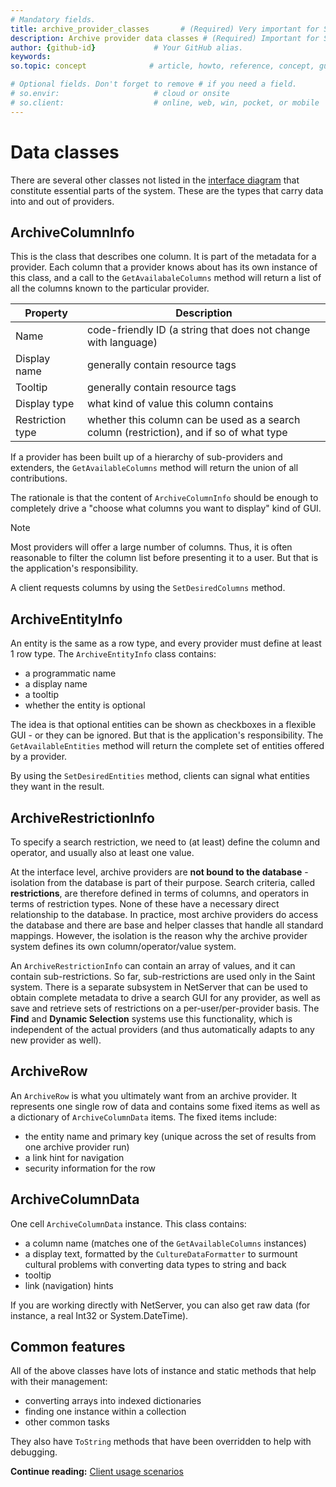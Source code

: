 ```yaml
---
# Mandatory fields.
title: archive_provider_classes       # (Required) Very important for SEO. Intent in a unique string of 43-59 chars including spaces.
description: Archive provider data classes # (Required) Important for SEO.
author: {github-id}             # Your GitHub alias.
keywords:
so.topic: concept              # article, howto, reference, concept, guide

# Optional fields. Don't forget to remove # if you need a field.
# so.envir:                     # cloud or onsite
# so.client:                    # online, web, win, pocket, or mobile
---
```


# Data classes

There are several other classes not listed in the [interface diagram][1] that constitute essential parts of the system. These are the types that carry data into and out of providers.

## ArchiveColumnInfo

This is the class that describes one column. It is part of the metadata for a provider. Each column that a provider knows about has its own instance of this class, and a call to the `GetAvailabaleColumns` method will return a list of all the columns known to the particular provider.

| Property | Description |
|---|---|
| Name | code-friendly ID (a string that does not change with language) |
| Display name | generally contain resource tags |
| Tooltip | generally contain resource tags |
| Display type | what kind of value this column contains |
| Restriction type | whether this column can be used as a search column (restriction), and if so of what type |

If a provider has been built up of a hierarchy of sub-providers and extenders, the `GetAvailableColumns` method will return the union of all contributions.

The rationale is that the content of `ArchiveColumnInfo` should be enough to completely drive a "choose what columns you want to display" kind of GUI.

> [!NOTE]
> Most providers will offer a large number of columns. Thus, it is often reasonable to filter the column list before presenting it to a user. But that is the application's responsibility.

A client requests columns by using the `SetDesiredColumns` method.

## ArchiveEntityInfo

An entity is the same as a row type, and every provider must define at least 1 row type. The `ArchiveEntityInfo` class contains:

* a programmatic name
* a display name
* a tooltip
* whether the entity is optional

The idea is that optional entities can be shown as checkboxes in a flexible GUI - or they can be ignored. But that is the application's responsibility. The `GetAvailableEntities` method will return the complete set of entities offered by a provider.

By using the `SetDesiredEntities` method, clients can signal what entities they want in the result.

## ArchiveRestrictionInfo

To specify a search restriction, we need to (at least) define the column and operator, and usually also at least one value.

At the interface level, archive providers are **not bound to the database** - isolation from the database is part of their purpose. Search criteria, called **restrictions**, are therefore defined in terms of columns, and operators in terms of restriction types. None of these have a necessary direct relationship to the database. In practice, most archive providers do access the database and there are base and helper classes that handle all standard mappings. However, the isolation is the reason why the archive provider system defines its own column/operator/value system.

An `ArchiveRestrictionInfo` can contain an array of values, and it can contain sub-restrictions. So far, sub-restrictions are used only in the Saint system. There is a separate subsystem in NetServer that can be used to obtain complete metadata to drive a search GUI for any provider, as well as save and retrieve sets of restrictions on a per-user/per-provider basis. The **Find** and **Dynamic Selection** systems use this functionality, which is independent of the actual providers (and thus automatically adapts to any new provider as well).

## ArchiveRow

An `ArchiveRow` is what you ultimately want from an archive provider. It represents one single row of data and contains some fixed items as well as a dictionary of `ArchiveColumnData` items. The fixed items include:

* the entity name and primary key (unique across the set of results from one archive provider run)
* a link hint for navigation
* security information for the row

## ArchiveColumnData

One cell `ArchiveColumnData` instance. This class contains:

* a column name (matches one of the `GetAvailableColumns` instances)
* a display text, formatted by the `CultureDataFormatter` to surmount cultural problems with converting data types to string and back
* tooltip
* link (navigation) hints

If you are working directly with NetServer, you can also get raw data (for instance, a real Int32 or System.DateTime).

## Common features

All of the above classes have lots of instance and static methods that help with their management:

* converting arrays into indexed dictionaries
* finding one instance within a collection
* other common tasks

They also have `ToString` methods that have been overridden to help with debugging.

**Continue reading:** [Client usage scenarios][2]

<!-- Referenced links -->
[1]: interfaces.md
[2]: scenarios.md
